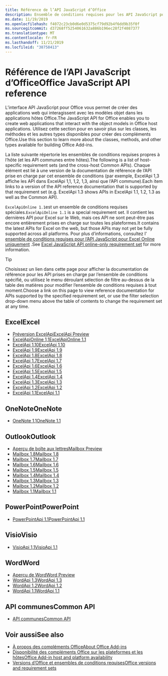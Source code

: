 ```yaml
---
title: Référence de l’API JavaScript d’Office
description: Ensemble de conditions requises pour les API JavaScript pour Office par hôte
ms.date: 11/19/2019
ms.openlocfilehash: f4072c23cb0d6e0d5375cf79d92b4f6dd9b35f0f
ms.sourcegitcommit: d37268ff5254061632a886b196ec28f2f4087377
ms.translationtype: MT
ms.contentlocale: fr-FR
ms.lasthandoff: 11/21/2019
ms.locfileid: "38758413"
---
```

# <a name="office-javascript-api-reference"></a><span data-ttu-id="c010e-103">Référence de l’API JavaScript d’Office</span><span class="sxs-lookup"><span data-stu-id="c010e-103">Office JavaScript API reference</span></span>

<span data-ttu-id="c010e-104">L’interface API JavaScript pour Office vous permet de créer des applications web qui interagissent avec les modèles objet dans les applications hôtes Office.</span><span class="sxs-lookup"><span data-stu-id="c010e-104">The JavaScript API for Office enables you to create web applications that interact with the object models in Office host applications.</span></span> <span data-ttu-id="c010e-105">Utilisez cette section pour en savoir plus sur les classes, les méthodes et les autres types disponibles pour créer des compléments Office.</span><span class="sxs-lookup"><span data-stu-id="c010e-105">Use this section to learn more about the classes, methods, and other types available for building Office Add-ins.</span></span>

<span data-ttu-id="c010e-106">La liste suivante répertorie les ensembles de conditions requises propres à l’hôte (et les API communes entre hôtes).</span><span class="sxs-lookup"><span data-stu-id="c010e-106">The following is a list of host-specific requirement sets (and the cross-host Common APIs).</span></span> <span data-ttu-id="c010e-107">Chaque élément est lié à une version de la documentation de référence de l’API prise en charge par cet ensemble de conditions (par exemple, ExcelApi 1,3 affiche les API dans ExcelApi 1,1, 1,2, 1,3, ainsi que l’API commune).</span><span class="sxs-lookup"><span data-stu-id="c010e-107">Each item links to a version of the API reference documentation that is supported by that requirement set (e.g. ExcelApi 1.3 shows APIs in ExcelApi 1.1, 1.2, 1.3 as well as the Common API).</span></span>

<span data-ttu-id="c010e-108">`ExcelApiOnline 1.1`est un ensemble de conditions requises spéciales.</span><span class="sxs-lookup"><span data-stu-id="c010e-108">`ExcelApiOnline 1.1` is a special requirement set.</span></span> <span data-ttu-id="c010e-109">Il contient les dernières API pour Excel sur le Web, mais ces API ne sont peut-être pas encore entièrement prises en charge sur toutes les plateformes.</span><span class="sxs-lookup"><span data-stu-id="c010e-109">It contains the latest APIs for Excel on the web, but those APIs may not yet be fully supported across all platforms.</span></span> <span data-ttu-id="c010e-110">Pour plus d’informations, consultez l' [ensemble de conditions requises pour l’API JavaScript pour Excel Online uniquement](/office/dev/add-ins/reference/requirement-sets/excel-api-online-requirement-set) .</span><span class="sxs-lookup"><span data-stu-id="c010e-110">See [Excel JavaScript API online-only requirement set](/office/dev/add-ins/reference/requirement-sets/excel-api-online-requirement-set) for more information.</span></span>

> [!TIP]
> <span data-ttu-id="c010e-111">Choisissez un lien dans cette page pour afficher la documentation de référence pour les API prises en charge par l’ensemble de conditions spécifié, ou utilisez le menu déroulant sélection de filtre au-dessus de la table des matières pour modifier l’ensemble de conditions requises à tout moment.</span><span class="sxs-lookup"><span data-stu-id="c010e-111">Choose a link on this page to view reference documentation for APIs supported by the specified requirement set, or use the filter selection drop-down menu above the table of contents to change the requirement set at any time.</span></span>

## <a name="excel"></a><span data-ttu-id="c010e-112">Excel</span><span class="sxs-lookup"><span data-stu-id="c010e-112">Excel</span></span>

- [<span data-ttu-id="c010e-113">Préversion ExcelApi</span><span class="sxs-lookup"><span data-stu-id="c010e-113">ExcelApi Preview</span></span>](/javascript/api/excel?view=excel-js-preview)
- [<span data-ttu-id="c010e-114">ExcelApiOnline 1,1</span><span class="sxs-lookup"><span data-stu-id="c010e-114">ExcelApiOnline 1.1</span></span>](/javascript/api/excel?view=excel-js-online)
- [<span data-ttu-id="c010e-115">ExcelApi 1.10</span><span class="sxs-lookup"><span data-stu-id="c010e-115">ExcelApi 1.10</span></span>](/javascript/api/excel?view=excel-js-1.10)
- [<span data-ttu-id="c010e-116">ExcelApi 1.9</span><span class="sxs-lookup"><span data-stu-id="c010e-116">ExcelApi 1.9</span></span>](/javascript/api/excel?view=excel-js-1.9)
- [<span data-ttu-id="c010e-117">ExcelApi 1.8</span><span class="sxs-lookup"><span data-stu-id="c010e-117">ExcelApi 1.8</span></span>](/javascript/api/excel?view=excel-js-1.8)
- [<span data-ttu-id="c010e-118">ExcelApi 1.7</span><span class="sxs-lookup"><span data-stu-id="c010e-118">ExcelApi 1.7</span></span>](/javascript/api/excel?view=excel-js-1.7)
- [<span data-ttu-id="c010e-119">ExcelApi 1.6</span><span class="sxs-lookup"><span data-stu-id="c010e-119">ExcelApi 1.6</span></span>](/javascript/api/excel?view=excel-js-1.6)
- [<span data-ttu-id="c010e-120">ExcelApi 1.5</span><span class="sxs-lookup"><span data-stu-id="c010e-120">ExcelApi 1.5</span></span>](/javascript/api/excel?view=excel-js-1.5)
- [<span data-ttu-id="c010e-121">ExcelApi 1.4</span><span class="sxs-lookup"><span data-stu-id="c010e-121">ExcelApi 1.4</span></span>](/javascript/api/excel?view=excel-js-1.4)
- [<span data-ttu-id="c010e-122">ExcelApi 1.3</span><span class="sxs-lookup"><span data-stu-id="c010e-122">ExcelApi 1.3</span></span>](/javascript/api/excel?view=excel-js-1.3)
- [<span data-ttu-id="c010e-123">ExcelApi 1.2</span><span class="sxs-lookup"><span data-stu-id="c010e-123">ExcelApi 1.2</span></span>](/javascript/api/excel?view=excel-js-1.2)
- [<span data-ttu-id="c010e-124">ExcelApi 1.1</span><span class="sxs-lookup"><span data-stu-id="c010e-124">ExcelApi 1.1</span></span>](/javascript/api/excel?view=excel-js-1.1)

## <a name="onenote"></a><span data-ttu-id="c010e-125">OneNote</span><span class="sxs-lookup"><span data-stu-id="c010e-125">OneNote</span></span>

- [<span data-ttu-id="c010e-126">OneNote 1,1</span><span class="sxs-lookup"><span data-stu-id="c010e-126">OneNote 1.1</span></span>](/javascript/api/onenote?view=onenote-js-1.1)

## <a name="outlook"></a><span data-ttu-id="c010e-127">Outlook</span><span class="sxs-lookup"><span data-stu-id="c010e-127">Outlook</span></span>

- [<span data-ttu-id="c010e-128">Aperçu de boîte aux lettres</span><span class="sxs-lookup"><span data-stu-id="c010e-128">Mailbox Preview</span></span>](/javascript/api/outlook?view=outlook-js-preview)
- [<span data-ttu-id="c010e-129">Mailbox 1.8</span><span class="sxs-lookup"><span data-stu-id="c010e-129">Mailbox 1.8</span></span>](/javascript/api/outlook?view=outlook-js-1.8)
- [<span data-ttu-id="c010e-130">Mailbox 1.7</span><span class="sxs-lookup"><span data-stu-id="c010e-130">Mailbox 1.7</span></span>](/javascript/api/outlook?view=outlook-js-1.7)
- [<span data-ttu-id="c010e-131">Mailbox 1.6</span><span class="sxs-lookup"><span data-stu-id="c010e-131">Mailbox 1.6</span></span>](/javascript/api/outlook?view=outlook-js-1.6)
- [<span data-ttu-id="c010e-132">Mailbox 1.5</span><span class="sxs-lookup"><span data-stu-id="c010e-132">Mailbox 1.5</span></span>](/javascript/api/outlook?view=outlook-js-1.5)
- [<span data-ttu-id="c010e-133">Mailbox 1.4</span><span class="sxs-lookup"><span data-stu-id="c010e-133">Mailbox 1.4</span></span>](/javascript/api/outlook?view=outlook-js-1.4)
- [<span data-ttu-id="c010e-134">Mailbox 1.3</span><span class="sxs-lookup"><span data-stu-id="c010e-134">Mailbox 1.3</span></span>](/javascript/api/outlook?view=outlook-js-1.3)
- [<span data-ttu-id="c010e-135">Mailbox 1.2</span><span class="sxs-lookup"><span data-stu-id="c010e-135">Mailbox 1.2</span></span>](/javascript/api/outlook?view=outlook-js-1.2)
- [<span data-ttu-id="c010e-136">Mailbox 1.1</span><span class="sxs-lookup"><span data-stu-id="c010e-136">Mailbox 1.1</span></span>](/javascript/api/outlook?view=outlook-js-1.1)

## <a name="powerpoint"></a><span data-ttu-id="c010e-137">PowerPoint</span><span class="sxs-lookup"><span data-stu-id="c010e-137">PowerPoint</span></span>

- [<span data-ttu-id="c010e-138">PowerPointApi 1.1</span><span class="sxs-lookup"><span data-stu-id="c010e-138">PowerPointApi 1.1</span></span>](/javascript/api/powerpoint?view=powerpoint-js-1.1)

## <a name="visio"></a><span data-ttu-id="c010e-139">Visio</span><span class="sxs-lookup"><span data-stu-id="c010e-139">Visio</span></span>

- [<span data-ttu-id="c010e-140">VisioApi 1,1</span><span class="sxs-lookup"><span data-stu-id="c010e-140">VisioApi 1.1</span></span>](/javascript/api/visio?view=visio-js-1.1)

## <a name="word"></a><span data-ttu-id="c010e-141">Word</span><span class="sxs-lookup"><span data-stu-id="c010e-141">Word</span></span>

- [<span data-ttu-id="c010e-142">Aperçu de Word</span><span class="sxs-lookup"><span data-stu-id="c010e-142">Word Preview</span></span>](/javascript/api/word?view=word-js-preview)
- [<span data-ttu-id="c010e-143">WordApi 1.3</span><span class="sxs-lookup"><span data-stu-id="c010e-143">WordApi 1.3</span></span>](/javascript/api/word?view=word-js-1.3)
- [<span data-ttu-id="c010e-144">WordApi 1.2</span><span class="sxs-lookup"><span data-stu-id="c010e-144">WordApi 1.2</span></span>](/javascript/api/word?view=word-js-1.2)
- [<span data-ttu-id="c010e-145">WordApi 1.1</span><span class="sxs-lookup"><span data-stu-id="c010e-145">WordApi 1.1</span></span>](/javascript/api/word?view=word-js-1.1)

## <a name="common-api"></a><span data-ttu-id="c010e-146">API communes</span><span class="sxs-lookup"><span data-stu-id="c010e-146">Common API</span></span>

- [<span data-ttu-id="c010e-147">API communes</span><span class="sxs-lookup"><span data-stu-id="c010e-147">Common API</span></span>](/javascript/api/office?view=common-js)

## <a name="see-also"></a><span data-ttu-id="c010e-148">Voir aussi</span><span class="sxs-lookup"><span data-stu-id="c010e-148">See also</span></span>

- [<span data-ttu-id="c010e-149">À propos des compléments Office</span><span class="sxs-lookup"><span data-stu-id="c010e-149">About Office Add-ins</span></span>](/office/dev/add-ins/overview)
- [<span data-ttu-id="c010e-150">Disponibilité des compléments Office sur les plateformes et les hôtes</span><span class="sxs-lookup"><span data-stu-id="c010e-150">Office Add-in host and platform availability</span></span>](/office/dev/add-ins/overview/office-add-in-availability)
- [<span data-ttu-id="c010e-151">Versions d’Office et ensembles de conditions requises</span><span class="sxs-lookup"><span data-stu-id="c010e-151">Office versions and requirement sets</span></span>](/office/dev/add-ins/develop/office-versions-and-requirement-sets)

